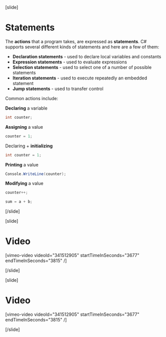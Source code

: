 [slide]
# Statements
The **actions** that a program takes, are expressed as **statements**. 
C# supports several different kinds of statements and here are a few of them:
  * **Declaration statements** - used to declare local variables and constants
  * **Expression statements** - used to evaluate expressions
  * **Selection statements** - used to select one of a number of possible statements
  * **Iteration statements** - used to execute repeatedly an embedded statement
  * **Jump statements** - used to transfer control
  
Common actions include:

  **Declaring** a variable
  ```csharp
  int counter;
  ```

  **Assigning** a value
  ```csharp
  counter = 1;
  ```

  Declaring + **initializing**
  ```csharp
  int counter = 1;
  ```

  **Printing** a value
  ```csharp
  Console.WriteLine(counter);
  ```

  **Modifying** a value
  ```csharp
  counter++;
  ```
  
  ```csharp
  sum = a + b;
  ```
[/slide]

[slide]
# Video

[vimeo-video videoId="341512905" startTimeInSeconds="3677" endTimeInSeconds="3815" /]

[/slide]

[slide]
# Video

[vimeo-video videoId="341512905" startTimeInSeconds="3677" endTimeInSeconds="3815" /]

[/slide]